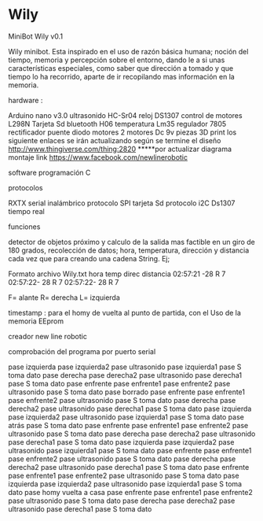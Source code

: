 Wily
====

MiniBot Wily v0.1

Wily minibot. Esta inspirado en el uso de razón básica humana; noción del tiempo, memoria y percepción sobre el entorno, dando le a si  unas características especiales, como saber que dirección a tomado y que tiempo lo ha recorrido, aparte de ir recopilando mas información en la memoria. 

hardware :

Arduino nano v3.0
ultrasonido HC-Sr04
reloj DS1307
control de motores L298N
Tarjeta Sd 
bluetooth H06 
temperatura Lm35
regulador 7805
rectificador puente diodo motores 
2 motores Dc  9v
piezas 3D print los siguiente enlaces se irán actualizando según se termine el diseño 
http://www.thingiverse.com/thing:2820
*****por actualizar
diagrama montaje link
https://www.facebook.com/newlinerobotic

software 
programación C

protocolos 

RXTX serial inalámbrico 
protocolo SPI tarjeta Sd
protocolo i2C Ds1307 tiempo real 

funciones 

detector de objetos próximo y calculo de la salida mas factible en un giro de 180 grados, 
recolección de datos; hora, temperatura, dirección y distancia cada vez que para 
creando una cadena  String. 
Ej;

Formato archivo Wily.txt
hora        temp  direc distancia
02:57:21 -28       R     7
02:57:22- 28       R     7
02:57:22- 28       R     7

F= alante
R= derecha
L= izquierda


timestamp : para el homy de vuelta al punto de partida, con el Uso de la memoria EEprom


creador new line robotic

comprobación del programa por puerto serial 

pase izquierda
pase izquierda2
pase ultrasonido
pase izquierda1
pase S toma dato
pase derecha
pase derecha2
pase ultrasonido
pase derecha1
pase S toma dato
pase enfrente
pase enfrente1
pase enfrente2
pase ultrasonido
pase S toma dato
pase borrado
pase enfrente
pase enfrente1
pase enfrente2
pase ultrasonido
pase S toma dato
pase derecha
pase derecha2
pase ultrasonido
pase derecha1
pase S toma dato
pase izquierda
pase izquierda2
pase ultrasonido
pase izquierda1
pase S toma dato
pase atrás
pase S toma dato
pase enfrente
pase enfrente1
pase enfrente2
pase ultrasonido
pase S toma dato
pase derecha
pase derecha2
pase ultrasonido
pase derecha1
pase S toma dato
pase izquierda
pase izquierda2
pase ultrasonido
pase izquierda1
pase S toma dato
pase enfrente
pase enfrente1
pase enfrente2
pase ultrasonido
pase S toma dato
pase derecha
pase derecha2
pase ultrasonido
pase derecha1
pase S toma dato
pase enfrente
pase enfrente1
pase enfrente2
pase ultrasonido
pase S toma dato
pase izquierda
pase izquierda2
pase ultrasonido
pase izquierda1
pase S toma dato
pase homy vuelta a casa 
pase enfrente
pase enfrente1
pase enfrente2
pase ultrasonido
pase S toma dato
pase derecha
pase derecha2
pase ultrasonido
pase derecha1
pase S toma dato
